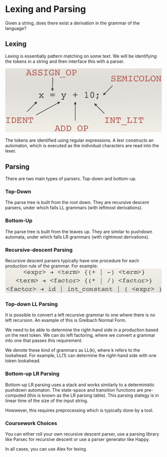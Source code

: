 # Lexing and Parsing

Given a string, does there exist a derivation in the grammar of the language?

## Lexing

Lexing is essentially pattern matching on some text. We will be identifying the tokens in a string and then interface this with a parser.

![](LexingParsing1.png)

The tokens are identified using regular expressions. A lexr constructs an automaton, which is executed as the individual characters are read into the lexer.

## Parsing

There are two main types of parsers. Top-down and bottom-up.

### Top-Down

The parse tree is built from the root down. They are recursive descent parsers, under which falls LL grammars (with leftmost derivations).

### Bottom-Up

The parse tree is built from the leaves up. They are similar to pushdown automata, under which falls LR grammars (with rightmost derivations).

### Recursive-descent Parsing

Recursive descent parsers typically have one procedure for each production rule of the grammar.
For example:
![](LexingParsing2.png)

### Top-down LL Parsing

It is possible to convert a left recursive grammar to one where there is no left recursion. An example of this is Greibach Normal Form.

We need to be able to determine the right-hand side in a production based on the next token. We can do left factoring, where we convert a grammar into one that passes this requirement.

We denote these kind of grammars as LL(k), where k refers to the lookahead. For example, LL(1) can determine the right-hand side with one token lookahead.

### Bottom-up LR Parsing

Bottom-up LR parsing uses a stack and works similarly to a deterministic pushdown automaton. The state-space and transition functions are pre-computed (this is known as the LR parsing table). This parsing stategy is in linear time of the size of the input string.

Howwever, this requires preprocessing which is typically done by a tool.

### Coursework Choices

You can either roll your own recursive descent parser, use a parsing library like Parsec for recursive descent or use a parser generator like Happy.

In all cases, you can use Alex for lexing.